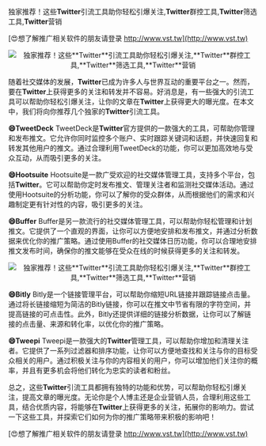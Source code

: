 独家推荐！这些**Twitter**引流工具助你轻松引爆关注,**Twitter**群控工具,**Twitter**筛选工具,**Twitter**营销

[😍想了解推广相关软件的朋友请登录 http://www.vst.tw](http://www.vst.tw)

 <center><img src="https://vst.tw/MP4/tuiguang/png/0.png" alt="独家推荐！这些**Twitter**引流工具助你轻松引爆关注,**Twitter**群控工具,**Twitter**筛选工具,**Twitter**营销"></center>

随着社交媒体的发展，**Twitter**已成为许多人与世界互动的重要平台之一。然而，要在**Twitter**上获得更多的关注和转发并不容易。好消息是，有一些强大的引流工具可以帮助你轻松引爆关注，让你的文章在**Twitter**上获得更大的曝光度。在本文中，我们将向你推荐几个独家的**Twitter**引流工具。

**😄TweetDeck**
TweetDeck是**Twitter**官方提供的一款强大的工具，可帮助你管理和发布推文。它允许你同时监控多个账户、实时跟踪关键词和话题，并快速回复和转发其他用户的推文。通过合理利用TweetDeck的功能，你可以更加高效地与受众互动，从而吸引更多的关注。

**😄Hootsuite**
Hootsuite是一款广受欢迎的社交媒体管理工具，支持多个平台，包括**Twitter**。它可以帮助你定时发布推文、管理关注者和监测社交媒体活动。通过使用Hootsuite的分析功能，你可以了解你的受众群体，从而根据他们的需求和兴趣制定更有针对性的内容，吸引更多的关注。

**😄Buffer**
Buffer是另一款流行的社交媒体管理工具，可以帮助你轻松管理和计划推文。它提供了一个直观的界面，让你可以方便地安排和发布推文，并通过分析数据来优化你的推广策略。通过使用Buffer的社交媒体日历功能，你可以合理地安排推文发布时间，确保你的推文能够在受众在线的时候获得更多的关注和转发。

 <center><img src="https://vst.tw/MP4/tuiguang/png/3.png" alt="独家推荐！这些**Twitter**引流工具助你轻松引爆关注,**Twitter**群控工具,**Twitter**筛选工具,**Twitter**营销"></center>

**😄Bitly**
Bitly是一个链接管理平台，可以帮助你缩短URL链接并跟踪链接点击量。通过将长链接缩短为简洁的Bitly链接，你可以在推文中节省有限的字符空间，并提高链接的可点击性。此外，Bitly还提供详细的链接分析数据，让你可以了解链接的点击量、来源和转化率，以优化你的推广策略。

**😄Tweepi**
Tweepi是一款强大的**Twitter**管理工具，可以帮助你增加和清理关注者。它提供了一系列过滤器和排序功能，让你可以方便地查找和关注与你的目标受众相关的用户。通过积极关注与你的内容相关的用户，你可以增加他们关注你的概率，并且有更多机会将他们转化为忠实的读者和粉丝。

总之，这些**Twitter**引流工具都拥有独特的功能和优势，可以帮助你轻松引爆关注，提高文章的曝光度。无论你是个人博主还是企业营销人员，合理利用这些工具，结合优质内容，将能够在**Twitter**上获得更多的关注，拓展你的影响力。尝试一下这些工具，并探索它们如何为你的推广策略带来积极的影响吧！

[😍想了解推广相关软件的朋友请登录 http://www.vst.tw](http://www.vst.tw)



